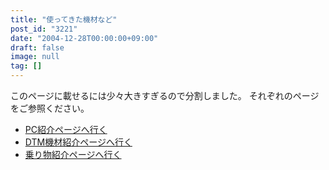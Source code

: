 ```yaml
---
title: "使ってきた機材など"
post_id: "3221"
date: "2004-12-28T00:00:00+09:00"
draft: false
image: null
tag: []
---
```



このページに載せるには少々大きすぎるので分割しました。 それぞれのページをご参照ください。

  * [PC紹介ページへ行く](/category/goods?tag=pc)
  * [DTM機材紹介ページへ行く](/category/goods?tag=dtm)
  * [乗り物紹介ページへ行く](/category/goods?tag=vehicles)
